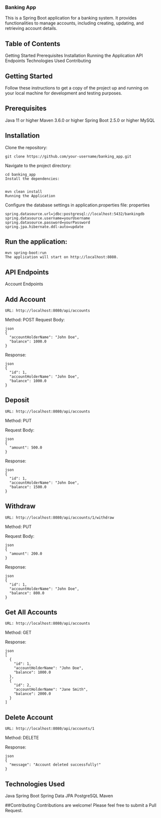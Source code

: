 ### Banking App
This is a Spring Boot application for a banking system. It provides functionalities to manage accounts, including creating, updating, and retrieving account details.

## Table of Contents

Getting Started
Prerequisites
Installation
Running the Application
API Endpoints
Technologies Used
Contributing


## Getting Started

Follow these instructions to get a copy of the project up and running on your local machine for development and testing purposes.

## Prerequisites
Java 11 or higher
Maven 3.6.0 or higher
Spring Boot 2.5.0 or higher
MySQL

## Installation

Clone the repository:

    
    git clone https://github.com/your-username/banking_app.git

 Navigate to the project directory:

    
    cd banking_app
    Install the dependencies:

   
    mvn clean install
    Running the Application

Configure the database settings in application.properties file:
properties

   
    spring.datasource.url=jdbc:postgresql://localhost:5432/bankingdb
    spring.datasource.username=yourUsername
    spring.datasource.password=yourPassword
    spring.jpa.hibernate.ddl-auto=update

## Run the application:

   
    mvn spring-boot:run
    The application will start on http://localhost:8080.

## API Endpoints

Account Endpoints

## Add Account

    
    URL: http://localhost:8080/api/accounts
Method: POST
Request Body:

    
    json
    {
      "accountHolderName": "John Doe",
      "balance": 1000.0
    }

Response:

   
    json
    {  
      "id": 1,
      "accountHolderName": "John Doe",
      "balance": 1000.0
    }


## Deposit

    
    URL: http://localhost:8080/api/accounts
    
Method: PUT

Request Body:

    json
    {
      "amount": 500.0
    }
    
Response:

    json
    {
      "id": 1,
      "accountHolderName": "John Doe",
      "balance": 1500.0
    }

## Withdraw


    URL: http://localhost:8080/api/accounts/1/withdraw
    
Method: PUT

Request Body:

    json
    {
      "amount": 200.0
    }

Response:

    json
    {
      "id": 1,
      "accountHolderName": "John Doe",
      "balance": 800.0
    }

## Get All Accounts

    
    URL: http://localhost:8080/api/accounts

Method: GET

Response:

    json
    [
      {
        "id": 1,
        "accountHolderName": "John Doe",
        "balance": 1000.0
      },
      {
        "id": 2,
        "accountHolderName": "Jane Smith",
        "balance": 2000.0
      }
    ]

## Delete Account

    
    URL: http://localhost:8080/api/accounts/1

Method: DELETE

Response:

    json
    {
      "message": "Account deleted successfully!"
    }


## Technologies Used
Java
Spring Boot
Spring Data JPA
PostgreSQL
Maven

##Contributing
Contributions are welcome! Please feel free to submit a Pull Request.
